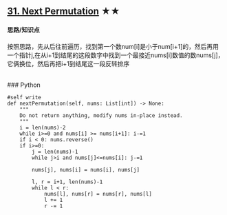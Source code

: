 ## [31. Next Permutation][1] ★★
[1]: https://leetcode.com/problems/next-permutation/

    
#### 思路/知识点
按照思路，先从后往前遍历，找到第一个数num[i]是小于num[i+1]的，然后再用一个指针j,在从i+1到结尾的这段数字中找到一个最接近nums[i]数值的数nums[j]，它俩换位，然后再把i+1到结尾这一段反转排序


  <br />  
### Python

    #self write
    def nextPermutation(self, nums: List[int]) -> None:
        """
        Do not return anything, modify nums in-place instead.
        """
        i = len(nums)-2
        while i>=0 and nums[i] >= nums[i+1]: i-=1
        if i < 0: nums.reverse()
        if i>=0:
            j = len(nums)-1
            while j>i and nums[j]<=nums[i]: j-=1
            
            nums[j], nums[i] = nums[i], nums[j]
            
            l, r = i+1, len(nums)-1
            while l < r:
                nums[l], nums[r] = nums[r], nums[l]
                l += 1
                r -= 1
                
